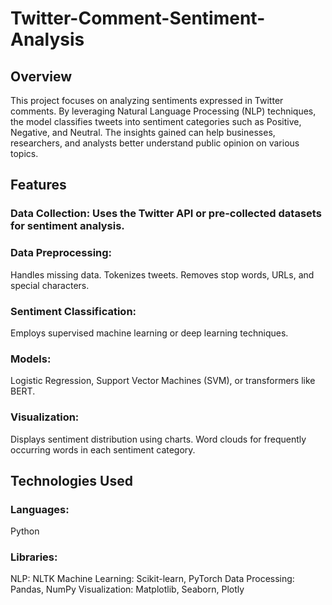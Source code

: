 # Twitter-Comment-Sentiment-Analysis

## Overview
This project focuses on analyzing sentiments expressed in Twitter comments. By leveraging Natural Language Processing (NLP) techniques, the model classifies tweets into sentiment categories such as Positive, Negative, and Neutral. The insights gained can help businesses, researchers, and analysts better understand public opinion on various topics.

## Features
### Data Collection: Uses the Twitter API or pre-collected datasets for sentiment analysis.
### Data Preprocessing:
Handles missing data.
Tokenizes tweets.
Removes stop words, URLs, and special characters.
### Sentiment Classification:
Employs supervised machine learning or deep learning techniques.
### Models:
Logistic Regression, Support Vector Machines (SVM), or transformers like BERT.
### Visualization:
Displays sentiment distribution using charts.
Word clouds for frequently occurring words in each sentiment category.

## Technologies Used
### Languages:
Python
### Libraries:
NLP: NLTK
Machine Learning: Scikit-learn, PyTorch
Data Processing: Pandas, NumPy
Visualization: Matplotlib, Seaborn, Plotly
